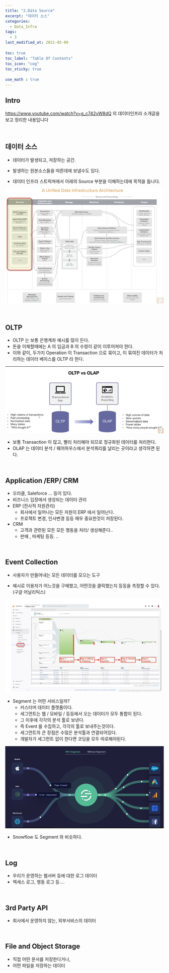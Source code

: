 ```yaml
---
title: "2.Data Source"
excerpt: "데이터 소스"
categories:
  - Data_Infra
tags:
  - 3
last_modified_at: 2021-05-09

toc: true
toc_label: "Table Of Contents"
toc_icon: "cog"
toc_sticky: true

use_math : true
---
```




## Intro

https://www.youtube.com/watch?v=g_c742vW8dQ 의 데이터인프라 소개글을 보고 정리한 내용입니다

<br>

## 데이터 소스

- 데이터가 발생되고, 저장하는 공간.
- 발생하는 원본소스들을 따른데에 보낼수도 있다.

- 데이터 인프라 스트럭쳐에서 아래의 Source 부분을 이해하는데에 목적을 둡니다.

![png](/assets/images/Data_Infra/1_1.png)

<br>

## OLTP

- OLTP 는 보통 은행계좌 예시를 많이 든다.
- 돈을 이체할때에는 A 의 입금과 B 의 수령이 같이 이루어져야 한다.
- 이와 같이, 두가지 Operation 이 Transaction 으로 묶이고, 이 묶여진 데이터가 처리하는 데이터 베이스를 OLTP 라 한다.

![png](/assets/images/Data_Infra/1_2.png)

- 보통 Transaction 이 많고, 빨리 처리해야 되므로 정규화된 데이터를 처리한다. 
- OLAP 는 데이터 분석 / 웨어하우스에서 분석쿼리를 날리는 곳이라고 생각하면 된다.

<Br>

## Application /ERP/ CRM 

- 오라클, Saleforce ... 등이 있다.
- 비즈니스 입장에서 생성되는 데이터 관리
- ERP (전사적 자원관리)
  - 회사에서 일어나는 모든 자원이 ERP 에서 일어난다.
  - 프로젝트 변경, 인사변경 등등 매우 중요한것이 저장된다.
- CRM
  - 고객과 관련된 모든 모든 행동을 처리/ 생성해준다.. 
  - 판매 , 마케팅 등등. ..

<br>

##  Event Collection

- 사용자가 만들어내는 모든 데이터를 모으는 도구

- 예시로 이용자가 어느것을 구매했고, 어떤것을 클릭했는지 등등을 측정할 수 있다. (구글 어날리틱스)

![png](/assets/images/Data_Infra/1_3.png)

- Segment 는 어떤 서비스일까?
  - 커스터머 데이터 플랫폼이다. 
  - 세그먼트는 웹 / 모바일 / 등등에서 오는 데이터가 모두 통합이 된다.
  - 그 이후에 각각의 분석 툴로 보낸다.
  - 즉 Event 를 수집하고, 각각의 툴로 보내주는것이다.
  - 세그먼트의 큰 장점은 수많은 분석툴과 연결되어있다.
  - 개발자가 세그먼트 없이 한다면 코딩을 모두 따로해야된다.

![png](/assets/images/Data_Infra/1_4.png)

- Snowflow 도 Segment 와 비슷하다.

<br>

## Log

- 우리가 운영하는 웹서버 등에 대한 로그 데이터
- 엑세스 로그, 행동 로그 등....

<br>

## 3rd Party API

- 회사에서 운영하지 않는, 외부서비스의 데이터

<Br>

## File and Object Storage

- 직접 어떤 문서를 저장한다거나,
- 어떤 파일을 저장하는 데이터